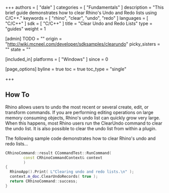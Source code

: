 +++
authors = [ "dale" ]
categories = [ "Fundamentals" ]
description = "This brief guide demonstrates how to clear Rhino's Undo and Redo lists using C/C++."
keywords = [ "rhino", "clear", "undo", "redo" ]
languages = [ "C/C++" ]
sdk = [ "C/C++" ]
title = "Clear Undo and Redo Lists"
type = "guides"
weight = 1

[admin]
TODO = ""
origin = "http://wiki.mcneel.com/developer/sdksamples/clearundo"
picky_sisters = ""
state = ""

[included_in]
platforms = [ "Windows" ]
since = 0

[page_options]
byline = true
toc = true
toc_type = "single"

+++

 
## How To

Rhino allows users to undo the most recent or several create, edit, or transform commands. If you are performing editing operations on large memory consuming objects, Rhino's undo list can quickly grow very large. When this happens, most Rhino users run the ClearUndo command to clear the undo list. It is also possible to clear the undo list from within a plugin.

The following sample code demonstrates how to clear Rhino's undo and redo lists...

```cpp
CRhinoCommand::result CCommandTest::RunCommand(
        const CRhinoCommandContext& context
        )
{
  RhinoApp().Print( L"Clearing undo and redo lists.\n" );
  context.m_doc.ClearUndoRecords( true );
  return CRhinoCommand::success;
}
```
